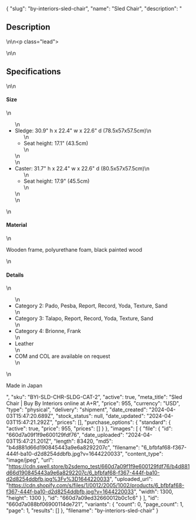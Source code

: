 {
  "slug": "by-interiors-sled-chair",
  "name": "Sled Chair",
  "description": "<h2>Description</h2>\n<!-- split -->\n<p class=\"lead\"> </p>\n<!-- split -->\n<h2>Specifications</h2>\n<!-- split -->\n<h4>Size</h4>\n<ul>\n<li>Sledge: 30.9\" h x 22.4\" w x 22.6\" d (78.5x57x57.5cm)\n<ul>\n<li>Seat height: 17.1\" (43.5cm)</li>\n</ul>\n</li>\n<li>Caster: 31.7\" h x 22.4\" w x 22.6\" d (80.5x57x57.5cm)\n<ul>\n<li>Seat height: 17.9\" (45.5cm)</li>\n</ul>\n</li>\n</ul>\n<h4>Material</h4>\n<p>Wooden frame, polyurethane foam, black painted wood</p>\n<h4>Details</h4>\n<ul>\n<li>Category 2: Pado, Pesba, Report, Record, Yoda, Texture, Sand</li>\n<li>Category 3: Talapo, Report, Record, Yoda, Texture, Sand</li>\n<li>Category 4: Brionne, Frank</li>\n<li>Leather</li>\n<li>COM and COL are available on request</li>\n</ul>\n<p>Made in Japan</p>",
  "sku": "BYI-SLD-CHR-SLDG-CAT-2",
  "active": true,
  "meta_title": "Sled Chair | Buy By Interiors online at A+R",
  "price": 955,
  "currency": "USD",
  "type": "physical",
  "delivery": "shipment",
  "date_created": "2024-04-03T15:47:20.689Z",
  "stock_status": null,
  "date_updated": "2024-04-03T15:47:21.292Z",
  "prices": [],
  "purchase_options": {
    "standard": {
      "active": true,
      "price": 955,
      "prices": []
    }
  },
  "images": [
    {
      "file": {
        "id": "660d7a09f1f9e600129fdf76",
        "date_uploaded": "2024-04-03T15:47:21.201Z",
        "length": 83420,
        "md5": "b4d881d66d190845443a9e6a8292207c",
        "filename": "6_bfbfaf68-f367-444f-ba10-d2d8254ddbfb.jpg?v=1644220033",
        "content_type": "image/jpeg",
        "url": "https://cdn.swell.store/b2sdemo_test/660d7a09f1f9e600129fdf76/b4d881d66d190845443a9e6a8292207c/6_bfbfaf68-f367-444f-ba10-d2d8254ddbfb.jpg%3Fv%3D1644220033",
        "uploaded_url": "https://cdn.shopify.com/s/files/1/0012/2005/1002/products/6_bfbfaf68-f367-444f-ba10-d2d8254ddbfb.jpg?v=1644220033",
        "width": 1300,
        "height": 1300
      },
      "id": "660d7a09ed32660012b0c1c6"
    }
  ],
  "id": "660d7a088bf06900114de721",
  "variants": {
    "count": 0,
    "page_count": 1,
    "page": 1,
    "results": []
  },
  "filename": "by-interiors-sled-chair"
}